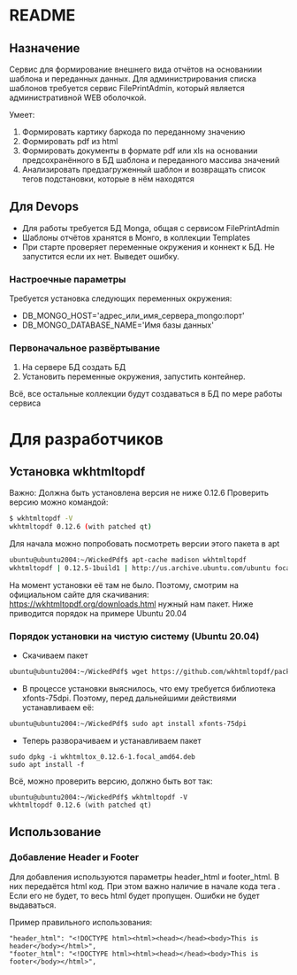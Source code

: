 # README

## Назначение
Сервис для формирование внешнего вида отчётов на основаниии шаблона и переданных данных.
Для администрирования списка шаблонов требуется сервис FilePrintAdmin, который является административной WEB оболочкой.

Умеет:
1. Формировать картику баркода по переданному значению
2. Формировать pdf из html
3. Формировать документы в формате pdf или xls на основании предсохранённого в БД шаблона и переданного массива значений
4. Анализировать предзагруженный шаблон и возвращать список тегов подстановки, которые в нём находятся

## Для Devops
* Для работы требуется БД Monga, общая с сервисом FilePrintAdmin
* Шаблоны отчётов хранятся в Монго, в коллекции Templates
* При старте проверяет переменные окружения и коннект к БД. Не запустится если их нет. Выведет ошибку.

### Настроечные параметры
Требуется установка следующих переменных окружения:

* DB_MONGO_HOST='адрес_или_имя_сервера_mongo:порт'
* DB_MONGO_DATABASE_NAME='Имя базы данных'


### Первоначальное развёртывание
1. На сервере БД создать БД
2. Установить переменные окружения, запустить контейнер.

Всё, все остальные коллекции будут создаваться в БД по мере работы сервиса


# Для разработчиков

## Установка wkhtmltopdf
Важно: Должна быть установлена версия не ниже 0.12.6
Проверить версию можно командой:

```sh
$ wkhtmltopdf -V
wkhtmltopdf 0.12.6 (with patched qt)
```
Для начала можно попробовать посмотреть версии этого пакета в apt
```sh
ubuntu@ubuntu2004:~/WickedPdf$ apt-cache madison wkhtmltopdf
wkhtmltopdf | 0.12.5-1build1 | http://us.archive.ubuntu.com/ubuntu focal/universe amd64 Packages
```
На момент установки её там не было.
Поэтому, смотрим на официальном сайте для скачивания: https://wkhtmltopdf.org/downloads.html нужный нам пакет.
Ниже приводится порядок на примере Ubuntu 20.04

### Порядок установки на чистую систему (Ubuntu 20.04)
* Скачиваем пакет 
```sh
ubuntu@ubuntu2004:~/WickedPdf$ wget https://github.com/wkhtmltopdf/packaging/releases/download/0.12.6-1/wkhtmltox_0.12.6-1.focal_amd64.deb
```
* В процессе установки выяснилось, что ему требуется библиотека  xfonts-75dpi.
Поэтому, перед дальнейшими действиями устанавливаем её:
```sh
ubuntu@ubuntu2004:~/WickedPdf$ sudo apt install xfonts-75dpi
```
* Теперь разворачиваем и устанавливаем пакет
```shell
sudo dpkg -i wkhtmltox_0.12.6-1.focal_amd64.deb
sudo apt install -f
```

Всё, можно проверить версию, должно быть вот так:
```shell
ubuntu@ubuntu2004:~/WickedPdf$ wkhtmltopdf -V
wkhtmltopdf 0.12.6 (with patched qt)
```

## Использование
### Добавление Header и Footer
Для добавления используются параметры header_html и footer_html. В них передаётся html код.
При этом важно наличие в начале кода тега <!DOCTYPE html>.
Если его не будет, то весь html будет пропущен. Ошибки не будет выдаваться.

Пример правильного использования:
```shell
"header_html": "<!DOCTYPE html><html><head></head><body>This is header</body></html>",
"footer_html": "<!DOCTYPE html><html><head></head><body>This is footer</body></html>",
```